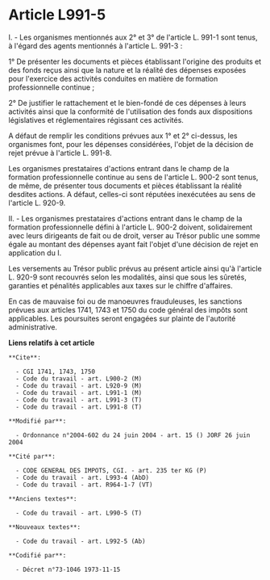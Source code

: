 # Article L991-5

I. - Les organismes mentionnés aux 2° et 3° de l'article L. 991-1 sont tenus, à l'égard des agents mentionnés à l'article L.
991-3 :

1° De présenter les documents et pièces établissant l'origine des produits et des fonds reçus ainsi que la nature et la
réalité des dépenses exposées pour l'exercice des activités conduites en matière de formation professionnelle continue ;

2° De justifier le rattachement et le bien-fondé de ces dépenses à leurs activités ainsi que la conformité de l'utilisation
des fonds aux dispositions législatives et réglementaires régissant ces activités.

A défaut de remplir les conditions prévues aux 1° et 2° ci-dessus, les organismes font, pour les dépenses considérées,
l'objet de la décision de rejet prévue à l'article L. 991-8.

Les organismes prestataires d'actions entrant dans le champ de la formation professionnelle continue au sens de l'article L.
900-2 sont tenus, de même, de présenter tous documents et pièces établissant la réalité desdites actions. A défaut, celles-ci
sont réputées inexécutées au sens de l'article L. 920-9.

II. - Les organismes prestataires d'actions entrant dans le champ de la formation professionnelle défini à l'article L. 900-2
doivent, solidairement avec leurs dirigeants de fait ou de droit, verser au Trésor public une somme égale au montant des
dépenses ayant fait l'objet d'une décision de rejet en application du I.

Les versements au Trésor public prévus au présent article ainsi qu'à l'article L. 920-9 sont recouvrés selon les modalités,
ainsi que sous les sûretés, garanties et pénalités applicables aux taxes sur le chiffre d'affaires.

En cas de mauvaise foi ou de manoeuvres frauduleuses, les sanctions prévues aux articles 1741, 1743 et 1750 du code général
des impôts sont applicables. Les poursuites seront engagées sur plainte de l'autorité administrative.

**Liens relatifs à cet article**

	**Cite**:

	  - CGI 1741, 1743, 1750
	  - Code du travail - art. L900-2 (M)
	  - Code du travail - art. L920-9 (M)
	  - Code du travail - art. L991-1 (M)
	  - Code du travail - art. L991-3 (T)
	  - Code du travail - art. L991-8 (T)

	**Modifié par**:

	  - Ordonnance n°2004-602 du 24 juin 2004 - art. 15 () JORF 26 juin 2004

	**Cité par**:

	  - CODE GENERAL DES IMPOTS, CGI. - art. 235 ter KG (P)
	  - Code du travail - art. L993-4 (AbD)
	  - Code du travail - art. R964-1-7 (VT)

	**Anciens textes**:

	  - Code du travail - art. L990-5 (T)

	**Nouveaux textes**:

	  - Code du travail - art. L992-5 (Ab)

	**Codifié par**:

	  - Décret n°73-1046 1973-11-15
